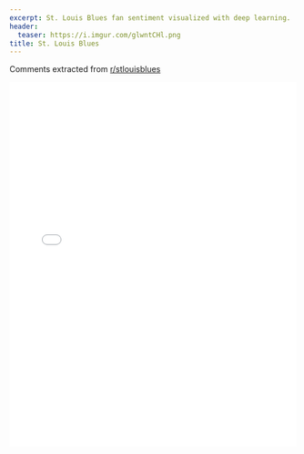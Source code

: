 ```yaml
---
excerpt: St. Louis Blues fan sentiment visualized with deep learning.
header:
  teaser: https://i.imgur.com/glwntCHl.png
title: St. Louis Blues
---
```


Comments extracted from [r/stlouisblues](https://reddit.com/r/stlouisblues)
<iframe id="igraph" scrolling="no" style="border:none;" seamless="seamless" src="/plots/NHL/STL.html" height="640" width="100%"></iframe>